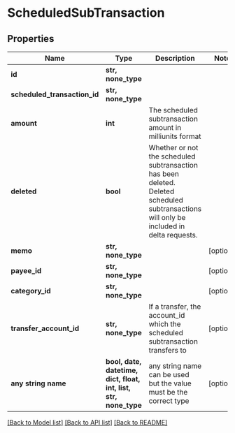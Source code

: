 # ScheduledSubTransaction


## Properties
Name | Type | Description | Notes
------------ | ------------- | ------------- | -------------
**id** | **str, none_type** |  | 
**scheduled_transaction_id** | **str, none_type** |  | 
**amount** | **int** | The scheduled subtransaction amount in milliunits format | 
**deleted** | **bool** | Whether or not the scheduled subtransaction has been deleted.  Deleted scheduled subtransactions will only be included in delta requests. | 
**memo** | **str, none_type** |  | [optional] 
**payee_id** | **str, none_type** |  | [optional] 
**category_id** | **str, none_type** |  | [optional] 
**transfer_account_id** | **str, none_type** | If a transfer, the account_id which the scheduled subtransaction transfers to | [optional] 
**any string name** | **bool, date, datetime, dict, float, int, list, str, none_type** | any string name can be used but the value must be the correct type | [optional]

[[Back to Model list]](../README.md#documentation-for-models) [[Back to API list]](../README.md#documentation-for-api-endpoints) [[Back to README]](../README.md)


